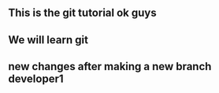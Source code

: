 ## This is the git tutorial ok guys
## We will learn git
## new changes after making a new branch developer1
